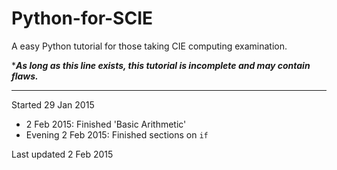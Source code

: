 # Python-for-SCIE

A easy Python tutorial for those taking CIE computing examination.

****As long as this line exists, this tutorial is incomplete and may contain flaws.***

---

Started 29 Jan 2015

- 2 Feb 2015: Finished 'Basic Arithmetic'
- Evening 2 Feb 2015: Finished sections on ```if```

Last updated 2 Feb 2015
